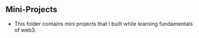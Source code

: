 ## Mini-Projects
- This folder contains mini projects that I built while learning fundamentals of web3.
